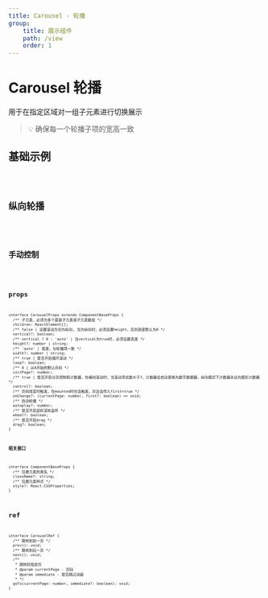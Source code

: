 ```yaml
---
title: Carousel - 轮播
group:
    title: 展示组件
    path: /view
    order: 1
---
```


# Carousel 轮播

用于在指定区域对一组子元素进行切换展示

> 💡 确保每一个轮播子项的宽高一致

## 基础示例
<code src="./carousel-demo.tsx" />

## 纵向轮播
<code src="./carousel-vertical.tsx" />

## 手动控制
<code src="./carousel-manual.tsx" />

## props
```tsx | pure
interface CarouselProps extends ComponentBaseProps {
  /** 子元素，必须为多个直接子元素或子元素数组 */
  children: ReactElement[];
  /** false | 设置滚动方向为纵向, 当为纵向时，必须设置height，否则高度默认为0 */
  vertical?: boolean;
  /** vertical ? 0 : 'auto' | 当vertical为true时，必须设置高度 */
  height?: number | string;
  /** 'auto' | 宽度，与轮播项一致 */
  width?: number | string;
  /** true | 是否开启循环滚动 */
  loop?: boolean;
  /** 0 | 从0开始的默认页码 */
  initPage?: number;
  /** true | 是否开启分页控制和计数器，在横向滚动时，当滚动项总数大于7，计数器会自动更换为数字数据器，纵向模式下计数器永远为图形计数器 */
  control?: boolean;
  /** 页码改变时触发，在mounted时也会触发，并且会传入first=true */
  onChange?: (currentPage: number, first?: boolean) => void;
  /** 自动轮播 */
  autoplay?: number;
  /** 是否开启鼠标滚轮监听 */
  wheel?: boolean;
  /** 是否开启drag */
  drag?: boolean;
}
```

**相关接口**
```tsx | pure
interface ComponentBaseProps {
  /** 包裹元素的类名 */
  className?: string;
  /** 包裹元素样式 */
  style?: React.CSSProperties;
}
```
## ref
```tsx | pure
interface CarouselRef {
  /** 跳转到前一页 */
  prev(): void;
  /** 跳转到后一页 */
  next(): void;
  /**
   * 跳转到指定页
   * @param currentPage - 页码
   * @param immediate - 是否跳过动画
   * */
  goTo(currentPage: number, immediate?: boolean): void;
}
```











